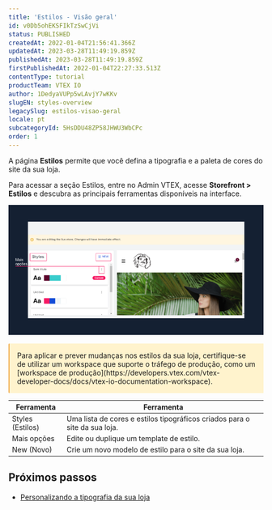 ```yaml
---
title: 'Estilos - Visão geral'
id: v0Db5ohEKSFIkTzSwCjVi
status: PUBLISHED
createdAt: 2022-01-04T21:56:41.366Z
updatedAt: 2023-03-28T11:49:19.859Z
publishedAt: 2023-03-28T11:49:19.859Z
firstPublishedAt: 2022-01-04T22:27:33.513Z
contentType: tutorial
productTeam: VTEX IO
author: 1DedyaVUPp5wLAvjY7wKKv
slugEN: styles-overview
legacySlug: estilos-visao-geral
locale: pt
subcategoryId: 5HsDDU48ZP58JHWU3WbCPc
order: 1
---
```


A página **Estilos** permite que você defina a tipografia e a paleta de cores do site da sua loja.

Para acessar a seção Estilos, entre no Admin VTEX, acesse **Storefront > Estilos** e descubra as principais ferramentas disponíveis na interface.

![Estilos - Visão geral](https://raw.githubusercontent.com/vtexdocs/help-center-content/refs/heads/main/docs/pt/tutorials/storefront/estilos/estilos-visao-geral_1.png)

<div style="background-color:#FFF3CD; border-left: 2px solid #F0AD4E; border-top-left-radius: 2px; border-bottom-left-radius: 2px; padding: 15px">
  Para aplicar e prever mudanças nos estilos da sua loja, certifique-se de utilizar um workspace que suporte o tráfego de produção, como um [workspace de produção](https://developers.vtex.com/vtex-developer-docs/docs/vtex-io-documentation-workspace). 
</div>

| **Ferramenta** | **Ferramenta** |
| -------------- | -------------- |
| Styles (Estilos) | Uma lista de cores e estilos tipográficos criados para o site da sua loja. |
| Mais opções      | Edite ou duplique um template de estilo. |
| New (Novo)       | Crie um novo modelo de estilo para o site da sua loja.|

## Próximos passos
- [Personalizando a tipografia da sua loja](/pt/tutorial/personalizar-la-tipografia-de-tu-tienda--2R0ByIjvJtuz99RK3OL5WP)
